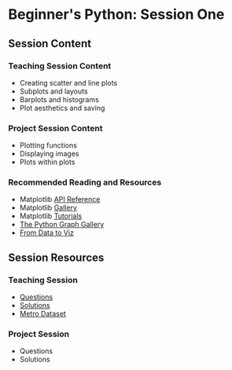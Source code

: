 # Beginner's Python: Session One

## Session Content

### Teaching Session Content

- Creating scatter and line plots
- Subplots and layouts
- Barplots and histograms
- Plot aesthetics and saving

### Project Session Content

- Plotting functions
- Displaying images
- Plots within plots

### Recommended Reading and Resources

- Matplotlib [API Reference](https://matplotlib.org/stable/contents.html)
- Matplotlib [Gallery](https://matplotlib.org/stable/gallery/index.html)
- Matplotlib [Tutorials](https://matplotlib.org/stable/tutorials/index.html)
- [The Python Graph Gallery](https://python-graph-gallery.com/)
- [From Data to Viz](https://www.data-to-viz.com/)

## Session Resources

### Teaching Session

- [Questions](https://github.com/warwickdatasciencesociety/python-for-data-science/blob/master/session-two/session-two-teaching-questions.ipynb?raw=true)
- [Solutions](https://github.com/warwickdatasciencesociety/python-for-data-science/blob/master/session-two/session-two-teaching-solutions.ipynb)
- [Metro Dataset](https://raw.githubusercontent.com/warwickdatasciencesociety/python-for-data-science/master/session-two/data/Metro_Interstate_Traffic_Volume.csv)

### Project Session

- Questions
- Solutions

